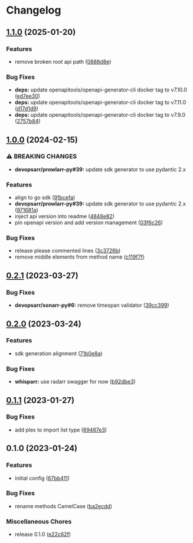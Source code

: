 # Changelog

## [1.1.0](https://github.com/devopsarr/whisparr-go/compare/v1.0.0...v1.1.0) (2025-01-20)


### Features

* remove broken root api path ([0888d8e](https://github.com/devopsarr/whisparr-go/commit/0888d8e8169b307c788220136273715858765ca7))


### Bug Fixes

* **deps:** update openapitools/openapi-generator-cli docker tag to v7.10.0 ([ed7ee30](https://github.com/devopsarr/whisparr-go/commit/ed7ee303a82e16f38474bf48a99927aec06aa70d))
* **deps:** update openapitools/openapi-generator-cli docker tag to v7.11.0 ([d17d1d9](https://github.com/devopsarr/whisparr-go/commit/d17d1d9833ed90bf135aded41862d45ae624dd3f))
* **deps:** update openapitools/openapi-generator-cli docker tag to v7.9.0 ([2757b84](https://github.com/devopsarr/whisparr-go/commit/2757b84b7adc5b29da431e3adf77bd16645985da))

## [1.0.0](https://github.com/devopsarr/whisparr-go/compare/v0.2.1...v1.0.0) (2024-02-15)


### ⚠ BREAKING CHANGES

* **devopsarr/prowlarr-py#39:** update sdk generator to use pydantic 2.x

### Features

* align to go sdk ([91bcefa](https://github.com/devopsarr/whisparr-go/commit/91bcefabdf2ef9a02949f04898536571bc407596))
* **devopsarr/prowlarr-py#39:** update sdk generator to use pydantic 2.x ([971681a](https://github.com/devopsarr/whisparr-go/commit/971681ac92b9b7e7dd95724ba3348a73a13a599b))
* inject api version into readme ([4848e82](https://github.com/devopsarr/whisparr-go/commit/4848e8225236b30f61f70860d695955203ee8ca1))
* pin openapi version and add version management ([03f6c26](https://github.com/devopsarr/whisparr-go/commit/03f6c26bcc84d6d822d548374aef6b8acffba1cc))


### Bug Fixes

* release please commented lines ([3c3726b](https://github.com/devopsarr/whisparr-go/commit/3c3726bf81e775d185ba4da07b697ec049edf671))
* remove middle elements from method name ([c119f7f](https://github.com/devopsarr/whisparr-go/commit/c119f7fefec5c86700b38c7f762e9676797e8d7a))

## [0.2.1](https://github.com/devopsarr/whisparr-go/compare/v0.2.0...v0.2.1) (2023-03-27)


### Bug Fixes

* **devopsarr/sonarr-py#6:** remove timespan validator ([39cc399](https://github.com/devopsarr/whisparr-go/commit/39cc3995f05c40af5c5cd7c41b812d6fb9c6d4e2))

## [0.2.0](https://github.com/devopsarr/whisparr-go/compare/v0.1.1...v0.2.0) (2023-03-24)


### Features

* sdk generation alignment ([71b0e8a](https://github.com/devopsarr/whisparr-go/commit/71b0e8a39e76105c884e828c37f2bfefde69a176))


### Bug Fixes

* **whisparr:** use radarr swagger for now ([b92dbe3](https://github.com/devopsarr/whisparr-go/commit/b92dbe38b15a314c2fbc0f47536e7e2cdbbdb924))

## [0.1.1](https://github.com/devopsarr/whisparr-go/compare/v0.1.0...v0.1.1) (2023-01-27)


### Bug Fixes

* add plex to import list type ([69467e3](https://github.com/devopsarr/whisparr-go/commit/69467e3df5b82a1d82cba0dc4e5cf206fc24c3ad))

## 0.1.0 (2023-01-24)


### Features

* initial config ([67bb411](https://github.com/devopsarr/whisparr-go/commit/67bb4115399715a36da7d366e946001f0e93a0cf))


### Bug Fixes

* rename methods CamelCase ([ba2ecdd](https://github.com/devopsarr/whisparr-go/commit/ba2ecdd1ccac1551765663b28acb27db5b008d51))


### Miscellaneous Chores

* release 0.1.0 ([e22c62f](https://github.com/devopsarr/whisparr-go/commit/e22c62f9d3bcd355598ef3364429188d35784c9e))
